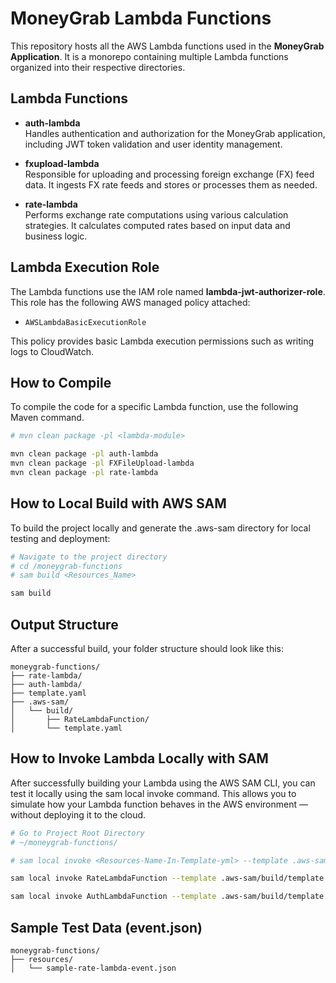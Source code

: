 # MoneyGrab Lambda Functions

This repository hosts all the AWS Lambda functions used in the **MoneyGrab Application**. It is a monorepo containing multiple Lambda functions organized into their respective directories.

## Lambda Functions

- **auth-lambda**  
  Handles authentication and authorization for the MoneyGrab application, including JWT token validation and user identity management.

- **fxupload-lambda**  
  Responsible for uploading and processing foreign exchange (FX) feed data. It ingests FX rate feeds and stores or processes them as needed.

- **rate-lambda**  
  Performs exchange rate computations using various calculation strategies. It calculates computed rates based on input data and business logic.


## Lambda Execution Role

The Lambda functions use the IAM role named **lambda-jwt-authorizer-role**. This role has the following AWS managed policy attached:

- `AWSLambdaBasicExecutionRole`

This policy provides basic Lambda execution permissions such as writing logs to CloudWatch.


## How to Compile

To compile the code for a specific Lambda function, use the following Maven command. 

```bash
# mvn clean package -pl <lambda-module>

mvn clean package -pl auth-lambda
mvn clean package -pl FXFileUpload-lambda
mvn clean package -pl rate-lambda

```
## How to Local Build with AWS SAM

To build the project locally and generate the .aws-sam directory for local testing and deployment:

```bash
# Navigate to the project directory
# cd /moneygrab-functions
# sam build <Resources_Name>   

sam build

````

## Output Structure

After a successful build, your folder structure should look like this:

```pgsql
moneygrab-functions/
├── rate-lambda/
├── auth-lambda/
├── template.yaml
├── .aws-sam/
│   └── build/
│       ├── RateLambdaFunction/
│       └── template.yaml
```

## How to Invoke Lambda Locally with SAM

After successfully building your Lambda using the AWS SAM CLI, you can test it locally using the sam local invoke command. This allows you to simulate how your Lambda function behaves in the AWS environment — without deploying it to the cloud.

```bash
# Go to Project Root Directory
# ~/moneygrab-functions/

# sam local invoke <Resources-Name-In-Template-yml> --template .aws-sam/build/template.yaml --event /resources/event.json

sam local invoke RateLambdaFunction --template .aws-sam/build/template.yaml --event resources/sample-rate-lambda-event.json 

sam local invoke AuthLambdaFunction --template .aws-sam/build/template.yaml --event resources/sample-auth-lambda-event.json 


```

## Sample Test Data (event.json)
```pgsql
moneygrab-functions/
├── resources/
│   └── sample-rate-lambda-event.json
```